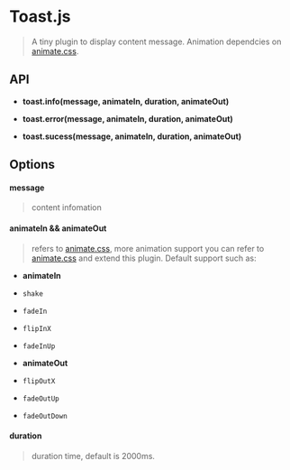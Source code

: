 # Toast.js

> A tiny plugin to display content message. Animation dependcies on [animate.css](https://github.com/daneden/animate.css).

## API

- **toast.info(message, animateIn, duration, animateOut)**

- **toast.error(message, animateIn, duration, animateOut)**

- **toast.sucess(message, animateIn, duration, animateOut)**

## Options

#### **message**

> content infomation

#### **animateIn** && **animateOut**

> refers to [animate.css](https://github.com/daneden/animate.css), more animation support you can refer to [animate.css](https://github.com/daneden/animate.css) and extend this plugin. Default support such as:

  - **animateIn**
  - `shake`
  - `fadeIn`
  - `flipInX`
  - `fadeInUp`

  - **animateOut**
  - `flipOutX`
  - `fadeOutUp`
  - `fadeOutDown`


#### **duration**

> duration time, default is 2000ms.
